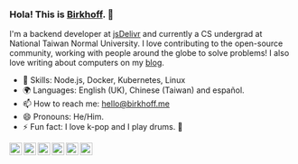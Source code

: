### Hola! This is [Birkhoff](https://birkhoff.me). 👋

I'm a backend developer at [jsDelivr](https://www.jsdelivr.com) and currently a CS undergrad at National Taiwan Normal University. I love contributing to the open-source community, working with people around the globe to solve problems! I also love writing about computers on my [blog](https://blog.birkhoff.me).

* 🔨 Skills: Node.js, Docker, Kubernetes, Linux
* 🌍 Languages: English (UK), Chinese (Taiwan) and español.
* 📫 How to reach me: [hello@birkhoff.me](mailto:hello@birkhoff.me)
* 😄 Pronouns: He/Him.
* ⚡ Fun fact: I love k-pop and I play drums. 🥁

<a href="https://blog.birkhoiff.me">
  <img align="left" alt="My Blog" width="22px" src="https://cdn.jsdelivr.net/npm/simple-icons@v3/icons/ghost.svg" />
</a>
<a href="https://www.facebook.com/birkhoff.lee">
  <img align="left" alt="My Facebook" width="22px" src="https://cdn.jsdelivr.net/npm/simple-icons@v3/icons/facebook.svg" />
</a>
<a href="https://twitter.com/birkhofflee">
  <img align="left" alt="My Twitter" width="22px" src="https://cdn.jsdelivr.net/npm/simple-icons@v3/icons/twitter.svg" />
</a>
<a href="https://www.reddit.com/user/birkhofflee">
  <img align="left" alt="My Reddit" width="22px" src="https://cdn.jsdelivr.net/npm/simple-icons@v3/icons/reddit.svg" />
</a>
<a href="https://www.linkedin.com/in/birkhofflee">
  <img align="left" alt="My Linkedin" width="22px" src="https://cdn.jsdelivr.net/npm/simple-icons@v3/icons/linkedin.svg" />
</a>
<a href="https://t.me/birkh0ff">
  <img align="left" alt="My Telegram" width="22px" src="https://cdn.jsdelivr.net/npm/simple-icons@v3/icons/telegram.svg" />
</a>

